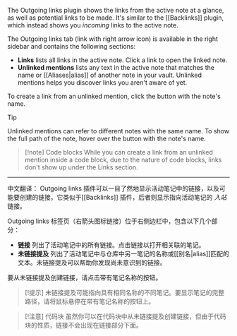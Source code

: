 The Outgoing links plugin shows the links from the active note at a glance, as well as potential links to be made. It's similar to the [[Backlinks]] plugin, which instead shows you _incoming_ links to the active note.

The Outgoing links tab (link with right arrow icon) is available in the right sidebar and contains the following sections:

- **Links** lists all links in the active note. Click a link to open the linked note.
- **Unlinked mentions** lists any text in the active note that matches the name or [[Aliases|alias]] of another note in your vault. Unlinked mentions helps you discover links you aren't aware of yet.

To create a link from an unlinked mention, click the button with the note's name.

> [!tip]
> Unlinked mentions can refer to different notes with the same name. To show the full path of the note, hover over the button with the note's name.

> [!note] Code blocks
> While you can create a link from an unlinked mention inside a code block, due to the nature of code blocks, links don't show up under the Links section.



---

中文翻译：
Outgoing links 插件可以一目了然地显示活动笔记中的链接，以及可能要创建的链接。它类似于[[Backlinks]] 插件，后者则显示指向活动笔记的 _入站_ 链接。

Outgoing links 标签页（右箭头图标链接）位于右侧边栏中，包含以下几个部分：

- **链接** 列出了活动笔记中的所有链接。点击链接以打开相关联的笔记。
- **未链接提及** 列出了活动笔记中与仓库中另一笔记的名称或[[别名|alias]]匹配的文本。未链接提及可以帮助你发现尚未意识到的链接。

要从未链接提及创建链接，请点击带有笔记名称的按钮。

> [!提示]
> 未链接提及可能指向具有相同名称的不同笔记。要显示笔记的完整路径，请将鼠标悬停在带有笔记名称的按钮上。

> [!注意] 代码块
> 虽然你可以在代码块中从未链接提及创建链接，但由于代码块的性质，链接不会出现在链接部分下面。
